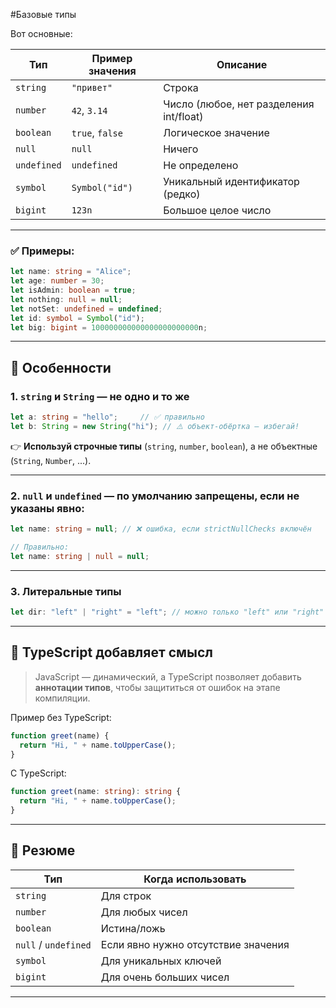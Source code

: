 
#Базовые типы

Вот основные:

| Тип         | Пример значения | Описание                                |
| ----------- | --------------- | --------------------------------------- |
| `string`    | `"привет"`      | Строка                                  |
| `number`    | `42`, `3.14`    | Число (любое, нет разделения int/float) |
| `boolean`   | `true`, `false` | Логическое значение                     |
| `null`      | `null`          | Ничего                                  |
| `undefined` | `undefined`     | Не определено                           |
| `symbol`    | `Symbol("id")`  | Уникальный идентификатор (редко)        |
| `bigint`    | `123n`          | Большое целое число                     |

---

### ✅ Примеры:

```ts
let name: string = "Alice";
let age: number = 30;
let isAdmin: boolean = true;
let nothing: null = null;
let notSet: undefined = undefined;
let id: symbol = Symbol("id");
let big: bigint = 100000000000000000000000n;
```

---

## 🧊 Особенности

### 1. `string` и `String` — не одно и то же

```ts
let a: string = "hello";     // ✅ правильно
let b: String = new String("hi"); // ⚠️ объект-обёртка — избегай!
```

👉 **Используй строчные типы** (`string`, `number`, `boolean`), а не объектные (`String`, `Number`, ...).

---

### 2. `null` и `undefined` — по умолчанию запрещены, если не указаны явно:

```ts
let name: string = null; // ❌ ошибка, если strictNullChecks включён

// Правильно:
let name: string | null = null;
```

---

### 3. Литеральные типы

```ts
let dir: "left" | "right" = "left"; // можно только "left" или "right"
```

---

## 🧠 TypeScript добавляет смысл

> JavaScript — динамический, а TypeScript позволяет добавить **аннотации типов**, чтобы защититься от ошибок на этапе компиляции.

Пример без TypeScript:

```js
function greet(name) {
  return "Hi, " + name.toUpperCase();
}
```

С TypeScript:

```ts
function greet(name: string): string {
  return "Hi, " + name.toUpperCase();
}
```

---

## 📌 Резюме

| Тип                  | Когда использовать                  |
| -------------------- | ----------------------------------- |
| `string`             | Для строк                           |
| `number`             | Для любых чисел                     |
| `boolean`            | Истина/ложь                         |
| `null` / `undefined` | Если явно нужно отсутствие значения |
| `symbol`             | Для уникальных ключей               |
| `bigint`             | Для очень больших чисел             |

---
